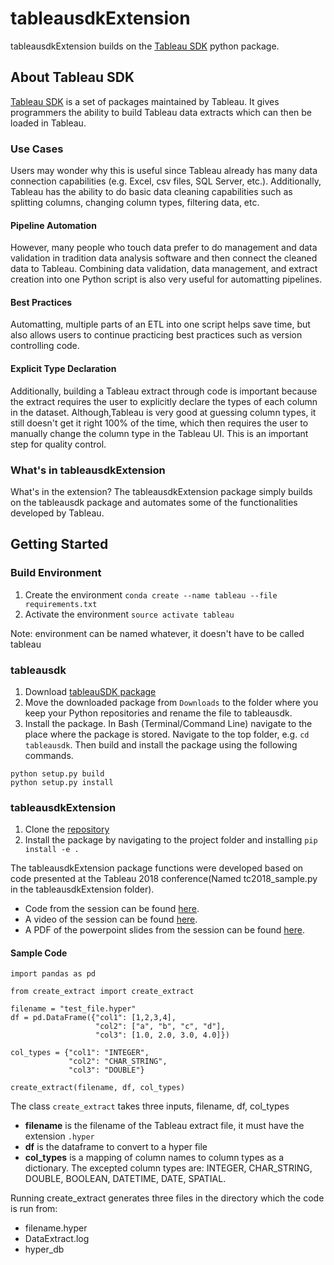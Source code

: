 # tableausdkExtension

tableausdkExtension builds on the [Tableau SDK](https://onlinehelp.tableau.com/current/api/sdk/en-us/help.htm#SDK/tableau_sdk_using_python.htm%3FTocPath%3D_____4) python package. 

## About Tableau SDK

[Tableau SDK](https://onlinehelp.tableau.com/current/api/sdk/en-us/help.htm) is a set of packages maintained by Tableau. It gives programmers the ability to build Tableau data extracts which can then be loaded in Tableau.

### Use Cases

Users may wonder why this is useful since Tableau already has many data connection capabilities (e.g. Excel, csv files, SQL Server, etc.). Additionally, Tableau has the ability to do basic data cleaning capabilities such as splitting columns, changing column types, filtering data, etc.

#### Pipeline Automation

However, many people who touch data prefer to do management and data validation in tradition data analysis software and then connect the cleaned data to Tableau. Combining data validation, data management, and extract creation into one Python script is also very useful for automatting pipelines. 

#### Best Practices

Automatting, multiple parts of an ETL into one script helps save time, but also allows users to continue practicing best practices such as version controlling code. 

#### Explicit Type Declaration

Additionally, building a Tableau extract through code is important because the extract requires the user to explicitly declare the types of each column in the dataset. Although,Tableau is very good at guessing column types, it still doesn't get it right 100% of the time, which then requires the user to manually change the column type in the Tableau UI. This is an important step for quality control. 

### What's in tableausdkExtension

What's in the extension? 
The tableausdkExtension package simply builds on the tableausdk package and automates some of the functionalities developed by Tableau.

## Getting Started

### Build Environment

1. Create the environment `conda create --name tableau --file requirements.txt`
2. Activate the environment `source activate tableau` 

Note: environment can be named whatever, it doesn't have to be called tableau

### tableausdk

1. Download [tableauSDK package](https://downloads.tableau.com/tssoftware/Tableau-SDK-Python-Win-64Bit-10-3-19.zip)
2. Move the downloaded package from `Downloads` to the folder where you keep your Python repositories and rename the file to tableausdk.
3. Install the package. In Bash (Terminal/Command Line) navigate to the place where the package is stored. Navigate to the top folder, e.g. `cd tableausdk`. Then build and install the package using the following commands. 

```
python setup.py build
python setup.py install
```

### tableausdkExtension

1. Clone the [repository](https://github.com/holmesjoli/tableausdkExtension)
2. Install the package by navigating to the project folder and installing `pip install -e .`

The tableausdkExtension package functions were developed based on code presented at the Tableau 2018 conference(Named tc2018_sample.py in the tableausdkExtension folder). 

* Code from the session can be found [here](https://www.dropbox.com/sh/lztdogubf20498e/AADJJpb_KO4g2m_CF1-SSc_Sa/TC18%20-%20Developer%20Track/Leveraging%20the%20Extract%20API%20to%20build%20sophisticated%20data%20models?dl=0&subfolder_nav_tracking=1). 
* A video of the session can be found [here](https://www.youtube.com/watch?v=kk01bWEALXs&feature=youtu.be). 
* A PDF of the powerpoint slides from the session can be found [here](https://tc18.tableau.com/sites/default/files/session/assets/18BI-081_Leveraging%20the%20Extract%20API%20to%20build%20sophisticated%20data%20models.pdf). 

#### Sample Code

```
import pandas as pd

from create_extract import create_extract

filename = "test_file.hyper"
df = pd.DataFrame({"col1": [1,2,3,4], 
                   "col2": ["a", "b", "c", "d"],
                   "col3": [1.0, 2.0, 3.0, 4.0]})

col_types = {"col1": "INTEGER",
             "col2": "CHAR_STRING",
             "col3": "DOUBLE"}

create_extract(filename, df, col_types)
```

The class `create_extract` takes three inputs, filename, df, col_types

* **filename** is the filename of the Tableau extract file, it must have the extension `.hyper`
* **df** is the dataframe to convert to a hyper file
* **col_types** is a mapping of column names to column types as a dictionary. The excepted column types are: INTEGER, CHAR_STRING, DOUBLE, BOOLEAN, DATETIME, DATE, SPATIAL. 

Running create_extract generates three files in the directory which the code is run from:

* filename.hyper
* DataExtract.log
* hyper_db
